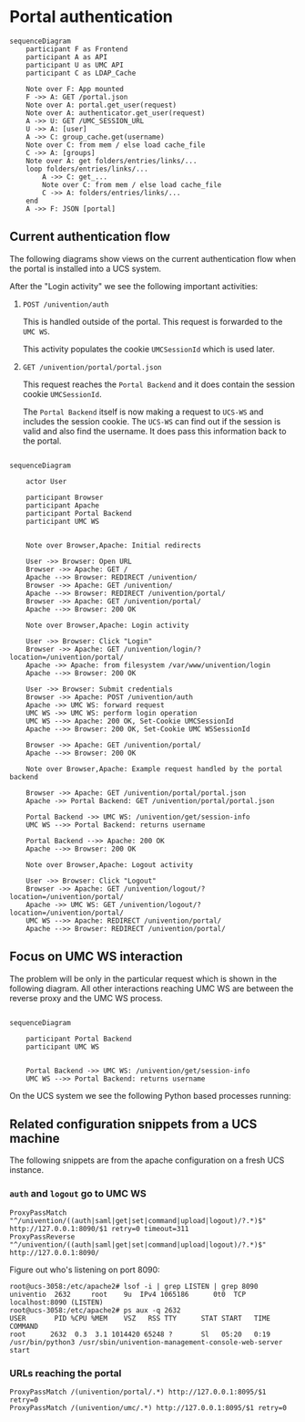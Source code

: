 # Portal authentication


```mermaid
sequenceDiagram
    participant F as Frontend
    participant A as API
    participant U as UMC API
    participant C as LDAP_Cache

    Note over F: App mounted
    F ->> A: GET /portal.json
    Note over A: portal.get_user(request)
    Note over A: authenticator.get_user(request)
    A ->> U: GET /UMC_SESSION_URL
    U ->> A: [user]
    A ->> C: group_cache.get(username)
    Note over C: from mem / else load cache_file
    C ->> A: [groups]
    Note over A: get folders/entries/links/...
    loop folders/entries/links/...
        A ->> C: get_...
        Note over C: from mem / else load cache_file
        C ->> A: folders/entries/links/...
    end
    A ->> F: JSON [portal]
```


## Current authentication flow

The following diagrams show views on the current authentication flow when the
portal is installed into a UCS system.

After the "Login activity" we see the following important activities:

1. `POST /univention/auth`

    This is handled outside of the portal. This request is forwarded to the
    `UMC WS`.

    This activity populates the cookie `UMCSessionId` which is used later.

2. `GET /univention/portal/portal.json`

    This request reaches the `Portal Backend` and it does contain the session
    cookie `UMCSessionId`.

    The `Portal Backend` itself is now making a request to `UCS-WS` and includes
    the session cookie. The `UCS-WS` can find out if the session is valid and
    also find the username. It does pass this information back to the portal.


```mermaid

sequenceDiagram

    actor User

    participant Browser
    participant Apache
    participant Portal Backend
    participant UMC WS


    Note over Browser,Apache: Initial redirects

    User ->> Browser: Open URL
    Browser ->> Apache: GET /
    Apache -->> Browser: REDIRECT /univention/
    Browser ->> Apache: GET /univention/
    Apache -->> Browser: REDIRECT /univention/portal/
    Browser ->> Apache: GET /univention/portal/
    Apache -->> Browser: 200 OK

    Note over Browser,Apache: Login activity

    User ->> Browser: Click "Login"
    Browser ->> Apache: GET /univention/login/?location=/univention/portal/
    Apache ->> Apache: from filesystem /var/www/univention/login
    Apache -->> Browser: 200 OK

    User ->> Browser: Submit credentials
    Browser ->> Apache: POST /univention/auth
    Apache ->> UMC WS: forward request
    UMC WS ->> UMC WS: perform login operation
    UMC WS -->> Apache: 200 OK, Set-Cookie UMCSessionId
    Apache -->> Browser: 200 OK, Set-Cookie UMC WSSessionId

    Browser ->> Apache: GET /univention/portal/
    Apache -->> Browser: 200 OK

    Note over Browser,Apache: Example request handled by the portal backend

    Browser ->> Apache: GET /univention/portal/portal.json
    Apache ->> Portal Backend: GET /univention/portal/portal.json

    Portal Backend ->> UMC WS: /univention/get/session-info
    UMC WS -->> Portal Backend: returns username

    Portal Backend -->> Apache: 200 OK
    Apache -->> Browser: 200 OK

    Note over Browser,Apache: Logout activity

    User ->> Browser: Click "Logout"
    Browser ->> Apache: GET /univention/logout/?location=/univention/portal/
    Apache ->> UMC WS: GET /univention/logout/?location=/univention/portal/
    UMC WS -->> Apache: REDIRECT /univention/portal/
    Apache -->> Browser: REDIRECT /univention/portal/
```



## Focus on UMC WS interaction

The problem will be only in the particular request which is shown in the
following diagram. All other interactions reaching UMC WS are between the
reverse proxy and the UMC WS process.

```mermaid

sequenceDiagram

    participant Portal Backend
    participant UMC WS


    Portal Backend ->> UMC WS: /univention/get/session-info
    UMC WS -->> Portal Backend: returns username

```

On the UCS system we see the following Python based processes running:



## Related configuration snippets from a UCS machine

The following snippets are from the apache configuration on a fresh UCS
instance.


### `auth` and `logout` go to UMC WS

```
ProxyPassMatch "^/univention/((auth|saml|get|set|command|upload|logout)/?.*)$" http://127.0.0.1:8090/$1 retry=0 timeout=311
ProxyPassReverse "^/univention/((auth|saml|get|set|command|upload|logout)/?.*)$" http://127.0.0.1:8090/

```

Figure out who's listening on port 8090:

```
root@ucs-3058:/etc/apache2# lsof -i | grep LISTEN | grep 8090
univentio  2632     root    9u  IPv4 1065186      0t0  TCP localhost:8090 (LISTEN)
root@ucs-3058:/etc/apache2# ps aux -q 2632
USER       PID %CPU %MEM    VSZ   RSS TTY      STAT START   TIME COMMAND
root      2632  0.3  3.1 1014420 65248 ?       Sl   05:20   0:19 /usr/bin/python3 /usr/sbin/univention-management-console-web-server start
```

### URLs reaching the portal

```
ProxyPassMatch /(univention/portal/.*) http://127.0.0.1:8095/$1 retry=0
ProxyPassMatch /(univention/umc/.*) http://127.0.0.1:8095/$1 retry=0

```
